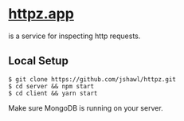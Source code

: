 # [httpz.app](https://httpz.app/)

is a service for inspecting http requests.

## Local Setup

    $ git clone https://github.com/jshawl/httpz.git
    $ cd server && npm start
    $ cd client && yarn start

Make sure MongoDB is running on your server.
